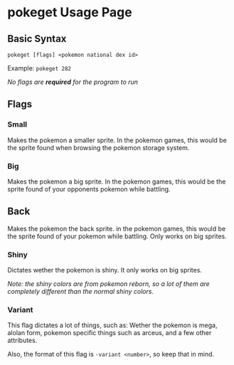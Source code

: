 # pokeget Usage Page

## Basic Syntax

`pokeget [flags] <pokemon national dex id>`

Example: `pokeget 282`

*No flags are **required** for the program to run*

## Flags

### Small

Makes the pokemon a smaller sprite. In the pokemon games, this would be the sprite found when browsing the pokemon storage system.

### Big

Makes the pokemon a big sprite. In the pokemon games, this would be the sprite found of your opponents pokemon while battling.

## Back

Makes the pokemon the back sprite. in the pokemon games, this would be the sprite found of your pokemon while battling. Only works on big sprites.

### Shiny

Dictates wether the pokemon is shiny. It only works on big sprites.

*Note: the shiny colors are from pokemon reborn, so a lot of them are completely different than the normal shiny colors.*

### Variant

This flag dictates a lot of things, such as:
Wether the pokemon is mega, alolan form, pokemon specific things such as arceus, and a few other attributes.

Also, the format of this flag is `-variant <number>`, so keep that in mind.
